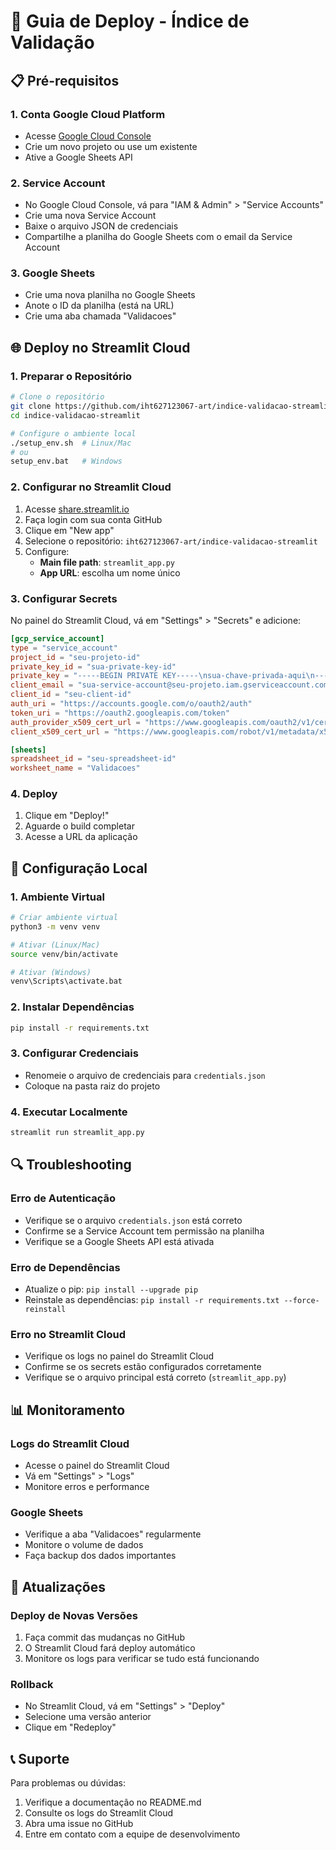 # 🚀 Guia de Deploy - Índice de Validação

## 📋 Pré-requisitos

### 1. Conta Google Cloud Platform
- Acesse [Google Cloud Console](https://console.cloud.google.com/)
- Crie um novo projeto ou use um existente
- Ative a Google Sheets API

### 2. Service Account
- No Google Cloud Console, vá para "IAM & Admin" > "Service Accounts"
- Crie uma nova Service Account
- Baixe o arquivo JSON de credenciais
- Compartilhe a planilha do Google Sheets com o email da Service Account

### 3. Google Sheets
- Crie uma nova planilha no Google Sheets
- Anote o ID da planilha (está na URL)
- Crie uma aba chamada "Validacoes"

## 🌐 Deploy no Streamlit Cloud

### 1. Preparar o Repositório
```bash
# Clone o repositório
git clone https://github.com/iht627123067-art/indice-validacao-streamlit.git
cd indice-validacao-streamlit

# Configure o ambiente local
./setup_env.sh  # Linux/Mac
# ou
setup_env.bat   # Windows
```

### 2. Configurar no Streamlit Cloud
1. Acesse [share.streamlit.io](https://share.streamlit.io/)
2. Faça login com sua conta GitHub
3. Clique em "New app"
4. Selecione o repositório: `iht627123067-art/indice-validacao-streamlit`
5. Configure:
   - **Main file path**: `streamlit_app.py`
   - **App URL**: escolha um nome único

### 3. Configurar Secrets
No painel do Streamlit Cloud, vá em "Settings" > "Secrets" e adicione:

```toml
[gcp_service_account]
type = "service_account"
project_id = "seu-projeto-id"
private_key_id = "sua-private-key-id"
private_key = "-----BEGIN PRIVATE KEY-----\nsua-chave-privada-aqui\n-----END PRIVATE KEY-----\n"
client_email = "sua-service-account@seu-projeto.iam.gserviceaccount.com"
client_id = "seu-client-id"
auth_uri = "https://accounts.google.com/o/oauth2/auth"
token_uri = "https://oauth2.googleapis.com/token"
auth_provider_x509_cert_url = "https://www.googleapis.com/oauth2/v1/certs"
client_x509_cert_url = "https://www.googleapis.com/robot/v1/metadata/x509/sua-service-account%40seu-projeto.iam.gserviceaccount.com"

[sheets]
spreadsheet_id = "seu-spreadsheet-id"
worksheet_name = "Validacoes"
```

### 4. Deploy
1. Clique em "Deploy!"
2. Aguarde o build completar
3. Acesse a URL da aplicação

## 🔧 Configuração Local

### 1. Ambiente Virtual
```bash
# Criar ambiente virtual
python3 -m venv venv

# Ativar (Linux/Mac)
source venv/bin/activate

# Ativar (Windows)
venv\Scripts\activate.bat
```

### 2. Instalar Dependências
```bash
pip install -r requirements.txt
```

### 3. Configurar Credenciais
- Renomeie o arquivo de credenciais para `credentials.json`
- Coloque na pasta raiz do projeto

### 4. Executar Localmente
```bash
streamlit run streamlit_app.py
```

## 🔍 Troubleshooting

### Erro de Autenticação
- Verifique se o arquivo `credentials.json` está correto
- Confirme se a Service Account tem permissão na planilha
- Verifique se a Google Sheets API está ativada

### Erro de Dependências
- Atualize o pip: `pip install --upgrade pip`
- Reinstale as dependências: `pip install -r requirements.txt --force-reinstall`

### Erro no Streamlit Cloud
- Verifique os logs no painel do Streamlit Cloud
- Confirme se os secrets estão configurados corretamente
- Verifique se o arquivo principal está correto (`streamlit_app.py`)

## 📊 Monitoramento

### Logs do Streamlit Cloud
- Acesse o painel do Streamlit Cloud
- Vá em "Settings" > "Logs"
- Monitore erros e performance

### Google Sheets
- Verifique a aba "Validacoes" regularmente
- Monitore o volume de dados
- Faça backup dos dados importantes

## 🔄 Atualizações

### Deploy de Novas Versões
1. Faça commit das mudanças no GitHub
2. O Streamlit Cloud fará deploy automático
3. Monitore os logs para verificar se tudo está funcionando

### Rollback
- No Streamlit Cloud, vá em "Settings" > "Deploy"
- Selecione uma versão anterior
- Clique em "Redeploy"

## 📞 Suporte

Para problemas ou dúvidas:
1. Verifique a documentação no README.md
2. Consulte os logs do Streamlit Cloud
3. Abra uma issue no GitHub
4. Entre em contato com a equipe de desenvolvimento
